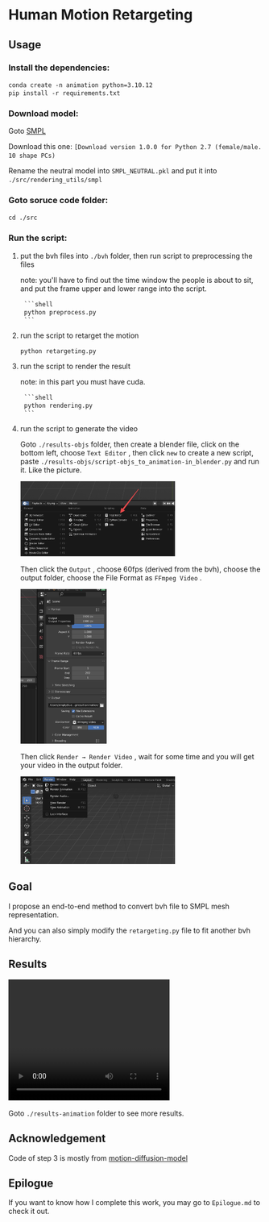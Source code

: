 # Human Motion Retargeting



## Usage

### Install the dependencies:

```shell
conda create -n animation python=3.10.12
pip install -r requirements.txt
```

### Download model:

Goto [SMPL](https://smpl.is.tue.mpg.de) 

Download this one: `[Download version 1.0.0 for Python 2.7 (female/male. 10 shape PCs)`

Rename the neutral model into `SMPL_NEUTRAL.pkl` and put it into `./src/rendering_utils/smpl`

### Goto soruce code folder:

```shell
cd ./src
```

### Run the script:

1. put the bvh files into `./bvh` folder, then run script to preprocessing the files

   note: you'll have to find out the time window the people is about to sit, and put the frame upper and lower range into the script.

        ```shell
        python preprocess.py
        ```

2. run the script to retarget the motion

    ```shell
    python retargeting.py
    ```

3. run the script to render the result

   note: in this part you must have cuda.

        ```shell
        python rendering.py
        ```

4. run the script to generate the video

   Goto `./results-objs` folder, then create a blender file, click on the bottom left, choose  `Text Editor` , then click `new` to create a new script, paste `./results-objs/script-objs_to_animation-in_blender.py` and run it. Like the picture.

   <img src="./README.assets/CleanShot 2024-03-10 at 06.32.14@2x.png" alt="CleanShot 2024-03-10 at 06.32.14@2x" style="zoom:30%;" />

   Then click the `Output` , choose 60fps (derived from the bvh), choose the output folder, choose the File Format as `FFmpeg Video` . 

   <img src="./README.assets/CleanShot 2024-03-10 at 06.31.45@2x.png" alt="CleanShot 2024-03-10 at 06.31.45@2x" style="zoom:30%;" />

   Then click `Render → Render Video` , wait for some time and you will get your video in the output folder.

   <img src="./README.assets/CleanShot 2024-03-10 at 06.33.57@2x.png" alt="CleanShot 2024-03-10 at 06.33.57@2x" style="zoom:30%;" />

## Goal

I propose an end-to-end method to convert bvh file to SMPL mesh representation. 

And you can also simply modify the `retargeting.py` file to fit another bvh hierarchy.

## Results

<video width="320" height="240" controls>
  <source src="result-animation/All.mp4" type="video/mp4">
</video>

Goto `./results-animation` folder to see more results.

## Acknowledgement

Code of step 3 is mostly from [motion-diffusion-model](https://github.com/GuyTevet/motion-diffusion-model)

## Epilogue

If you want to know how I complete this work, you may go to `Epilogue.md` to check it out.
